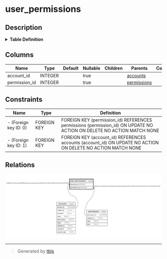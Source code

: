 # user_permissions

## Description

<details>
<summary><strong>Table Definition</strong></summary>

```sql
CREATE TABLE "user_permissions" ("account_id" INTEGER REFERENCES accounts(account_id), "permission_id" INTEGER REFERENCES permissions(permission_id))
```

</details>

## Columns

| Name | Type | Default | Nullable | Children | Parents | Comment |
| ---- | ---- | ------- | -------- | -------- | ------- | ------- |
| account_id | INTEGER |  | true |  | [accounts](accounts.md) |  |
| permission_id | INTEGER |  | true |  | [permissions](permissions.md) |  |

## Constraints

| Name | Type | Definition |
| ---- | ---- | ---------- |
| - (Foreign key ID: 0) | FOREIGN KEY | FOREIGN KEY (permission_id) REFERENCES permissions (permission_id) ON UPDATE NO ACTION ON DELETE NO ACTION MATCH NONE |
| - (Foreign key ID: 1) | FOREIGN KEY | FOREIGN KEY (account_id) REFERENCES accounts (account_id) ON UPDATE NO ACTION ON DELETE NO ACTION MATCH NONE |

## Relations

![er](user_permissions.svg)

---

> Generated by [tbls](https://github.com/k1LoW/tbls)
